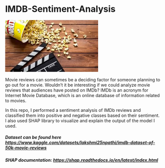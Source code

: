 # IMDB-Sentiment-Analysis

![image](movies.jpg)

Movie reviews can sometimes be a deciding factor for someone planning to go out for a movie. Wouldn’t it be interesting if we could analyze movie reviews that audiences have posted on IMDb? IMDb is an acronym for Internet Movie Database, which is an online database of information related to movies.

In this repo, I performed a sentiment analysis of IMDb reviews and classified them into positive and negative classes based on their sentiment. I also used SHAP library to visualize and explain the output of the model I used.

##### Dataset can be found here https://www.kaggle.com/datasets/lakshmi25npathi/imdb-dataset-of-50k-movie-reviews 
##### SHAP documentation: https://shap.readthedocs.io/en/latest/index.html

